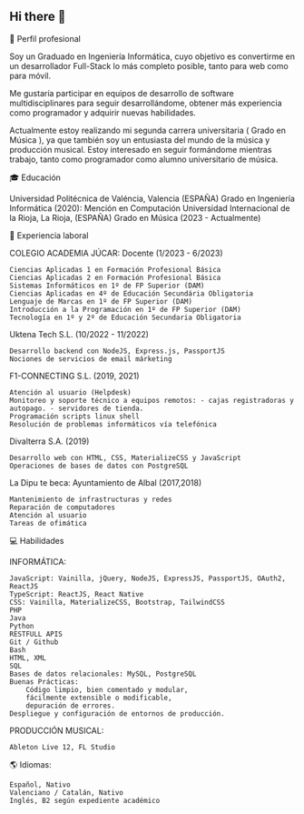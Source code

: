 ## Hi there 👋


💼 Perfil profesional

Soy un Graduado en Ingeniería Informática, cuyo objetivo es convertirme en un desarrollador Full-Stack lo más completo posible, tanto para web como para móvil.

Me gustaría participar en equipos de desarrollo de software multidisciplinares para seguir desarrollándome, obtener más experiencia como programador y adquirir nuevas habilidades.

Actualmente estoy realizando mi segunda carrera universitaria ( Grado en Música ), ya que también soy un entusiasta del mundo de la música y producción musical. Estoy interesado en seguir formándome mientras trabajo, tanto como programador como alumno universitario de música.

🎓 Educación

Universidad Politécnica de Valéncia, Valencia (ESPAÑA) Grado en Ingeniería Informática (2020): Mención en Computación
Universidad Internacional de la Rioja, La Rioja, (ESPAÑA) Grado en Música (2023 - Actualmente)

💼 Experiencia laboral

COLEGIO ACADEMIA JÚCAR: Docente (1/2023 - 6/2023)

    Ciencias Aplicadas 1 en Formación Profesional Básica
    Ciencias Aplicadas 2 en Formación Profesional Básica
    Sistemas Informáticos en 1º de FP Superior (DAM)
    Ciencias Aplicadas en 4º de Educación Secundária Obligatoria
    Lenguaje de Marcas en 1º de FP Superior (DAM)
    Introducción a la Programación en 1º de FP Superior (DAM)
    Tecnología en 1º y 2º de Educación Secundaria Obligatoria

Uktena Tech S.L. (10/2022 - 11/2022)

    Desarrollo backend con NodeJS, Express.js, PassportJS
    Nociones de servicios de email márketing

F1-CONNECTING S.L. (2019, 2021)

    Atención al usuario (Helpdesk)
    Monitoreo y soporte técnico a equipos remotos: - cajas registradoras y autopago. - servidores de tienda.
    Programación scripts linux shell
    Resolución de problemas informáticos vía telefónica

Divalterra S.A. (2019)

    Desarrollo web con HTML, CSS, MaterializeCSS y JavaScript
    Operaciones de bases de datos con PostgreSQL

La Dipu te beca: Ayuntamiento de Albal (2017,2018)

    Mantenimiento de infrastructuras y redes
    Reparación de computadores
    Atención al usuario
    Tareas de ofimática


💻 Habilidades

INFORMÁTICA:

    JavaScript: Vainilla, jQuery, NodeJS, ExpressJS, PassportJS, OAuth2, ReactJS
    TypeScript: ReactJS, React Native
    CSS: Vainilla, MaterializeCSS, Bootstrap, TailwindCSS
    PHP
    Java
    Python
    RESTFULL APIS
    Git / Github
    Bash
    HTML, XML
    SQL
    Bases de datos relacionales: MySQL, PostgreSQL
    Buenas Prácticas: 
        Código limpio, bien comentado y modular, 
        fácilmente extensible o modificable, 
        depuración de errores.
    Despliegue y configuración de entornos de producción.

PRODUCCIÓN MUSICAL:

    Ableton Live 12, FL Studio

🌎 Idiomas:

    Español, Nativo
    Valenciano / Catalán, Nativo
    Inglés, B2 según expediente académico


